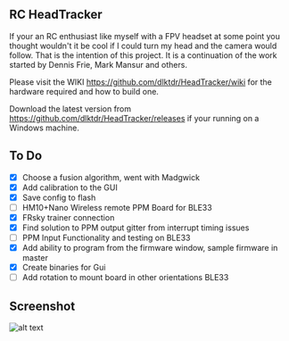 ## RC HeadTracker
If your an RC enthusiast like myself with a FPV headset at some point you thought wouldn't it be cool if I could turn my head and the camera would follow. That is the intention of this project. It is a continuation of the work started by Dennis Frie, Mark Mansur and others.

Please visit the WIKI https://github.com/dlktdr/HeadTracker/wiki for the hardware required and how to build one.

Download the latest version from https://github.com/dlktdr/HeadTracker/releases if your running on a Windows machine.

## To Do
- [x] Choose a fusion algorithm, went with Madgwick
- [x] Add calibration to the GUI
- [X] Save config to flash
- [ ] HM10+Nano Wireless remote PPM Board  for BLE33
- [X] FRsky trainer connection
- [X] Find solution to PPM output gitter from interrupt timing issues
- [ ] PPM Input Functionality and testing on BLE33
- [X] Add ability to program from the firmware window, sample firmware in master
- [X] Create binaries for Gui
- [ ] Add rotation to mount board in other orientations BLE33

## Screenshot
![alt text](https://github.com/dlktdr/HeadTracker/raw/Nano-33-BLE/gui/src/ScreenCapture1007.png)
